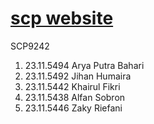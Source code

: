 # [scp website](https://scp-puce.vercel.app/) 


SCP9242
1. 23.11.5494 Arya Putra Bahari
2. 23.11.5492 Jihan Humaira
3. 23.11.5442 Khairul Fikri
4. 23.11.5438 Alfan Sobron
5. 23.11.5446 Zaky Riefani
